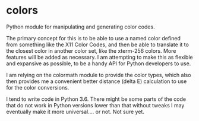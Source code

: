 # colors
Python module for manipulating and generating color codes.

The primary concept for this is to be able to use a named color defined from something like the X11 Color Codes, and then be able to translate it to the closest color in another color set, like the xterm-256 colors. More features will be added as necessary. I am attempting to make this as flexible and expansive as possible, to be a handy API for Python developers to use.

I am relying on the colormath module to provide the color types, which also then provides me a convenient better distance (delta E) calculation to use for the color conversions.

I tend to write code in Python 3.6. There might be some parts of the code that do not work in Python versions lower than that without tweaks I may eventually make it more universal.... or not. Not sure yet.
